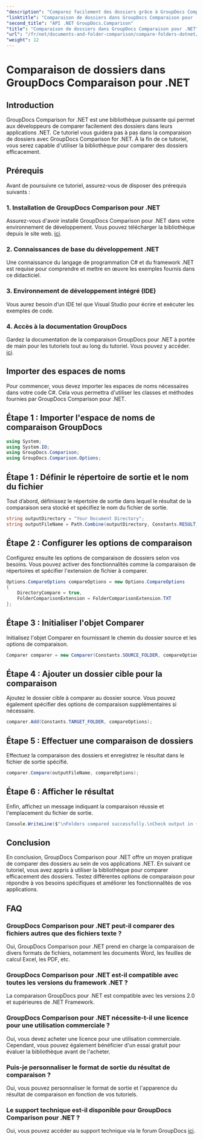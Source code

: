 ```yaml
---
"description": "Comparez facilement des dossiers grâce à GroupDocs Comparison pour .NET. Suivez notre guide étape par étape pour une comparaison efficace des dossiers. Optimisez vos applications .NET."
"linktitle": "Comparaison de dossiers dans GroupDocs Comparaison pour .NET"
"second_title": "API .NET GroupDocs.Comparison"
"title": "Comparaison de dossiers dans GroupDocs Comparaison pour .NET"
"url": "/fr/net/documents-and-folder-comparison/compare-folders-dotnet/"
"weight": 12
---
```


# Comparaison de dossiers dans GroupDocs Comparaison pour .NET

## Introduction
GroupDocs Comparison for .NET est une bibliothèque puissante qui permet aux développeurs de comparer facilement des dossiers dans leurs applications .NET. Ce tutoriel vous guidera pas à pas dans la comparaison de dossiers avec GroupDocs Comparison for .NET. À la fin de ce tutoriel, vous serez capable d'utiliser la bibliothèque pour comparer des dossiers efficacement.
## Prérequis
Avant de poursuivre ce tutoriel, assurez-vous de disposer des prérequis suivants :
### 1. Installation de GroupDocs Comparison pour .NET
Assurez-vous d'avoir installé GroupDocs Comparison pour .NET dans votre environnement de développement. Vous pouvez télécharger la bibliothèque depuis le site web. [ici](https://releases.groupdocs.com/comparison/net/).
### 2. Connaissances de base du développement .NET
Une connaissance du langage de programmation C# et du framework .NET est requise pour comprendre et mettre en œuvre les exemples fournis dans ce didacticiel.
### 3. Environnement de développement intégré (IDE)
Vous aurez besoin d’un IDE tel que Visual Studio pour écrire et exécuter les exemples de code.
### 4. Accès à la documentation GroupDocs
Gardez la documentation de la comparaison GroupDocs pour .NET à portée de main pour les tutoriels tout au long du tutoriel. Vous pouvez y accéder. [ici](https://tutorials.groupdocs.com/comparison/net/).

## Importer des espaces de noms
Pour commencer, vous devez importer les espaces de noms nécessaires dans votre code C#. Cela vous permettra d'utiliser les classes et méthodes fournies par GroupDocs Comparison pour .NET.
## Étape 1 : Importer l'espace de noms de comparaison GroupDocs
```csharp
using System;
using System.IO;
using GroupDocs.Comparison;
using GroupDocs.Comparison.Options;
```

## Étape 1 : Définir le répertoire de sortie et le nom du fichier
Tout d’abord, définissez le répertoire de sortie dans lequel le résultat de la comparaison sera stocké et spécifiez le nom du fichier de sortie.
```csharp
string outputDirectory = "Your Document Directory";
string outputFileName = Path.Combine(outputDirectory, Constants.RESULT_FOLDER);
```
## Étape 2 : Configurer les options de comparaison
Configurez ensuite les options de comparaison de dossiers selon vos besoins. Vous pouvez activer des fonctionnalités comme la comparaison de répertoires et spécifier l'extension de fichier à comparer.
```csharp
Options.CompareOptions compareOptions = new Options.CompareOptions
{
    DirectoryCompare = true,
    FolderComparisonExtension = FolderComparisonExtension.TXT
};
```
## Étape 3 : Initialiser l'objet Comparer
Initialisez l'objet Comparer en fournissant le chemin du dossier source et les options de comparaison.
```csharp
Comparer comparer = new Comparer(Constants.SOURCE_FOLDER, compareOptions);
```
## Étape 4 : Ajouter un dossier cible pour la comparaison
Ajoutez le dossier cible à comparer au dossier source. Vous pouvez également spécifier des options de comparaison supplémentaires si nécessaire.
```csharp
comparer.Add(Constants.TARGET_FOLDER, compareOptions);
```
## Étape 5 : Effectuer une comparaison de dossiers
Effectuez la comparaison des dossiers et enregistrez le résultat dans le fichier de sortie spécifié.
```csharp
comparer.Compare(outputFileName, compareOptions);
```
## Étape 6 : Afficher le résultat
Enfin, affichez un message indiquant la comparaison réussie et l'emplacement du fichier de sortie.
```csharp
Console.WriteLine($"\nFolders compared successfully.\nCheck output in {Directory.GetCurrentDirectory()}.");
```

## Conclusion
En conclusion, GroupDocs Comparison pour .NET offre un moyen pratique de comparer des dossiers au sein de vos applications .NET. En suivant ce tutoriel, vous avez appris à utiliser la bibliothèque pour comparer efficacement des dossiers. Testez différentes options de comparaison pour répondre à vos besoins spécifiques et améliorer les fonctionnalités de vos applications.
## FAQ
### GroupDocs Comparison pour .NET peut-il comparer des fichiers autres que des fichiers texte ?
Oui, GroupDocs Comparison pour .NET prend en charge la comparaison de divers formats de fichiers, notamment les documents Word, les feuilles de calcul Excel, les PDF, etc.
### GroupDocs Comparison pour .NET est-il compatible avec toutes les versions du framework .NET ?
La comparaison GroupDocs pour .NET est compatible avec les versions 2.0 et supérieures de .NET Framework.
### GroupDocs Comparison pour .NET nécessite-t-il une licence pour une utilisation commerciale ?
Oui, vous devez acheter une licence pour une utilisation commerciale. Cependant, vous pouvez également bénéficier d'un essai gratuit pour évaluer la bibliothèque avant de l'acheter.
### Puis-je personnaliser le format de sortie du résultat de comparaison ?
Oui, vous pouvez personnaliser le format de sortie et l'apparence du résultat de comparaison en fonction de vos tutoriels.
### Le support technique est-il disponible pour GroupDocs Comparison pour .NET ?
Oui, vous pouvez accéder au support technique via le forum GroupDocs [ici](https://forum.groupdocs.com/c/comparison/12).